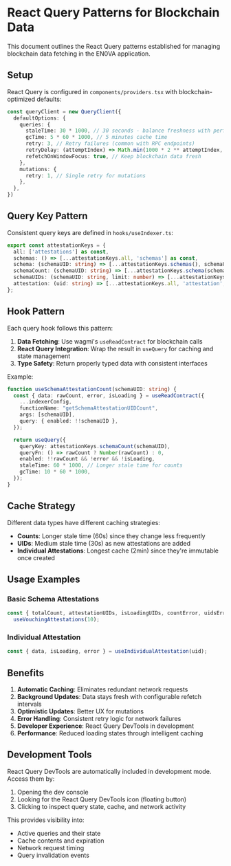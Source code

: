# React Query Patterns for Blockchain Data

This document outlines the React Query patterns established for managing blockchain data fetching in the EN0VA application.

## Setup

React Query is configured in `components/providers.tsx` with blockchain-optimized defaults:

```typescript
const queryClient = new QueryClient({
  defaultOptions: {
    queries: {
      staleTime: 30 * 1000, // 30 seconds - balance freshness with performance
      gcTime: 5 * 60 * 1000, // 5 minutes cache time
      retry: 3, // Retry failures (common with RPC endpoints)
      retryDelay: (attemptIndex) => Math.min(1000 * 2 ** attemptIndex, 30000),
      refetchOnWindowFocus: true, // Keep blockchain data fresh
    },
    mutations: {
      retry: 1, // Single retry for mutations
    },
  },
})
```

## Query Key Pattern

Consistent query keys are defined in `hooks/useIndexer.ts`:

```typescript
export const attestationKeys = {
  all: ['attestations'] as const,
  schemas: () => [...attestationKeys.all, 'schemas'] as const,
  schema: (schemaUID: string) => [...attestationKeys.schemas(), schemaUID] as const,
  schemaCount: (schemaUID: string) => [...attestationKeys.schema(schemaUID), 'count'] as const,
  schemaUIDs: (schemaUID: string, limit: number) => [...attestationKeys.schema(schemaUID), 'uids', limit] as const,
  attestation: (uid: string) => [...attestationKeys.all, 'attestation', uid] as const,
};
```

## Hook Pattern

Each query hook follows this pattern:

1. **Data Fetching**: Use wagmi's `useReadContract` for blockchain calls
2. **React Query Integration**: Wrap the result in `useQuery` for caching and state management
3. **Type Safety**: Return properly typed data with consistent interfaces

Example:

```typescript
function useSchemaAttestationCount(schemaUID: string) {
  const { data: rawCount, error, isLoading } = useReadContract({
    ...indexerConfig,
    functionName: "getSchemaAttestationUIDCount",
    args: [schemaUID],
    query: { enabled: !!schemaUID },
  });

  return useQuery({
    queryKey: attestationKeys.schemaCount(schemaUID),
    queryFn: () => rawCount ? Number(rawCount) : 0,
    enabled: !!rawCount && !error && !isLoading,
    staleTime: 60 * 1000, // Longer stale time for counts
    gcTime: 10 * 60 * 1000,
  });
}
```

## Cache Strategy

Different data types have different caching strategies:

- **Counts**: Longer stale time (60s) since they change less frequently
- **UIDs**: Medium stale time (30s) as new attestations are added
- **Individual Attestations**: Longest cache (2min) since they're immutable once created

## Usage Examples

### Basic Schema Attestations
```typescript
const { totalCount, attestationUIDs, isLoadingUIDs, countError, uidsError } = 
  useVouchingAttestations(10);
```

### Individual Attestation
```typescript
const { data, isLoading, error } = useIndividualAttestation(uid);
```

## Benefits

1. **Automatic Caching**: Eliminates redundant network requests
2. **Background Updates**: Data stays fresh with configurable refetch intervals
3. **Optimistic Updates**: Better UX for mutations
4. **Error Handling**: Consistent retry logic for network failures
5. **Developer Experience**: React Query DevTools in development
6. **Performance**: Reduced loading states through intelligent caching

## Development Tools

React Query DevTools are automatically included in development mode. Access them by:
1. Opening the dev console
2. Looking for the React Query DevTools icon (floating button)
3. Clicking to inspect query state, cache, and network activity

This provides visibility into:
- Active queries and their state
- Cache contents and expiration
- Network request timing
- Query invalidation events